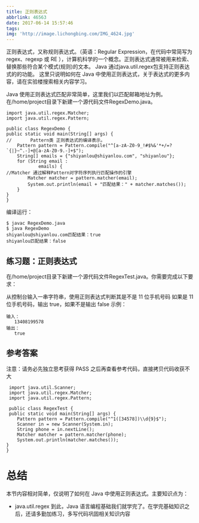 ```yaml
---
title: 正则表达式
abbrlink: 46563
date: 2017-06-14 15:57:46
tags:
img: 'http://image.lichongbing.com/IMG_4624.jpg'
---
```


正则表达式，又称规则表达式。（英语：Regular Expression，在代码中常简写为 regex、regexp 或 RE ），计算机科学的一个概念。正则表达式通常被用来检索、替换那些符合某个模式(规则)的文本。
Java 通过java.util.regex包支持正则表达式的的功能。
这里只说明如何在 Java 中使用正则表达式，关于表达式的更多内容，请在实验楼搜索相关内容学习。

Java 使用正则表达式匹配非常简单，这里我们以匹配邮箱地址为例。在/home/project目录下新建一个源代码文件RegexDemo.java。

    import java.util.regex.Matcher;
    import java.util.regex.Pattern;

    public class RegexDemo {
    public static void main(String[] args) {
    //       Pattern类 正则表达式的编译表示。
        Pattern pattern = Pattern.compile("^[a-zA-Z0-9_!#$%&'*+/=?`{|}~^.-]+@[a-zA-Z0-9.-]+$");
        String[] emails = {"shiyanlou@shiyanlou.com", "shiyanlou"};
        for (String email :
                emails) {
    //Matcher 通过解释Pattern对字符序列执行匹配操作的引擎
            Matcher matcher = pattern.matcher(email);
            System.out.println(email + "匹配结果：" + matcher.matches());
        }
    }
    }

编译运行：

    $ javac RegexDemo.java
    $ java RegexDemo
    shiyanlou@shiyanlou.com匹配结果：true
    shiyanlou匹配结果：false

## 练习题：正则表达式

在/home/project目录下新建一个源代码文件RegexTest.java。你需要完成以下要求：

从控制台输入一串字符串，使用正则表达式判断其是不是 11 位手机号码
如果是 11 位手机号码，输出 true，如果不是输出 false
示例：

    输入：
       13408199578
    输出：
       true
## 参考答案
注意：请务必先独立思考获得 PASS 之后再查看参考代码，直接拷贝代码收获不大

     import java.util.Scanner;
     import java.util.regex.Matcher;
     import java.util.regex.Pattern;

     public class RegexTest {
     public static void main(String[] args) {
        Pattern pattern = Pattern.compile("^1([34578])\\d{9}$");
        Scanner in = new Scanner(System.in);
        String phone = in.nextLine();
        Matcher matcher = pattern.matcher(phone);
        System.out.println(matcher.matches());
    }
    }
# 总结
本节内容相对简单，仅说明了如何在 Java 中使用正则表达式。主要知识点为：

* java.util.regex
  到此，Java 语言编程基础我们就学完了。在学完基础知识之后，还请多勤加练习，多写代码巩固相关知识内容

